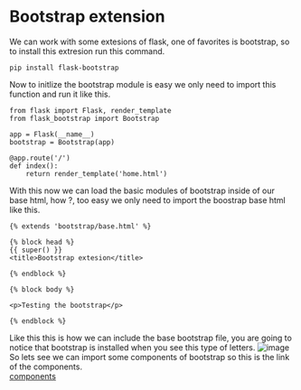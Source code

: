 # Bootstrap extension
We can work with some extesions of flask, one of favorites is bootstrap, so to install this extresion run this command.
```
pip install flask-bootstrap
```
Now to initlize the bootstrap module is easy we only need to import this function and run it like this.
```
from flask import Flask, render_template
from flask_bootstrap import Bootstrap

app = Flask(__name__)
bootstrap = Bootstrap(app)

@app.route('/')
def index():
    return render_template('home.html')
```
With this now we can load the basic modules of bootstrap inside of our base html, how ?, too easy we only need to import the boostrap base html like this.
```
{% extends 'bootstrap/base.html' %}

{% block head %}
{{ super() }}
<title>Bootstrap extesion</title>

{% endblock %}

{% block body %}

<p>Testing the bootstrap</p>

{% endblock %}
```
Like this this is how we can include the base bootstrap file, you are going to notice that bootstrap is installed when you see this type of letters.
![image](https://user-images.githubusercontent.com/66882463/173209706-e10de857-c8fc-49d7-9610-9478a3353703.png)<br />
So lets see we can import some components of bootstrap so this is the link of the components. <br />
[components](https://getbootstrap.com/docs/3.3/components/)

